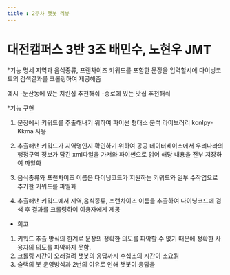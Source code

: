 ```yaml
---
title : 2주차 챗봇 리뷰
---
```


# 대전캠퍼스 3반 3조 배민수, 노현우 JMT 

*기능 명세
지역과 음식종류, 프랜차이즈 키워드를 포함한 문장을 입력할시에 
다이닝코드의 검색결과를 크롤링하여 제공해줌

예시 
-둔산동에 있는 치킨집 추천해줘
-종로에 있는 맛집 추천해줘

*기능 구현

1. 문장에서 키워드를 추출해내기 위하여 파이썬 형태소 분석 라이브러리
konlpy-Kkma 사용

2. 추출해낸 키워드가 지역명인지 확인하기 위하여 공공 데이터베이스에서 우리나라의 행정구역 정보가 담긴
xml파일을 가져와 파이썬으로 읽어 해당 내용을 전부 저장하여 파일화

3. 음식종류와 프랜차이즈 이름은 다이닝코드가 지원하는 키워드와 일부 수작업으로 추가한 키워드를 파일화

4. 추출해낸 키워드에서 지역,음식종류, 프랜차이즈 이름을 추출하여 다이닝코드에 검색 후 결과를 크롤링하여 이용자에게 제공

* 회고
1. 키워드 추출 방식의 한계로 문장의 정확한 의도를 파악할 수 없기 때문에
정확한 사용자의 의도를 파악하지 못함.
2. 크롤링 시간이 오래걸려 챗봇의 응답까지 수십초의 시간이 소요됨
3. 슬랙의 봇 운영방식과 2번의 이유로 인해 챗봇이 응답을 
